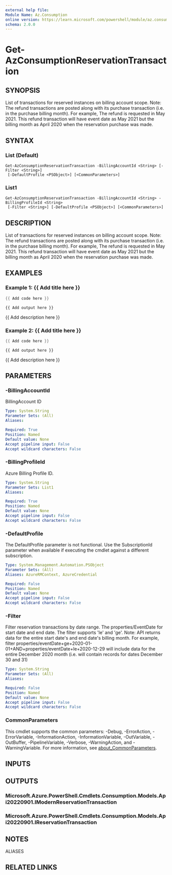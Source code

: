 ```yaml
---
external help file:
Module Name: Az.Consumption
online version: https://learn.microsoft.com/powershell/module/az.consumption/get-azconsumptionreservationtransaction
schema: 2.0.0
---
```


# Get-AzConsumptionReservationTransaction

## SYNOPSIS
List of transactions for reserved instances on billing account scope.
Note: The refund transactions are posted along with its purchase transaction (i.e.
in the purchase billing month).
For example, The refund is requested in May 2021.
This refund transaction will have event date as May 2021 but the billing month as April 2020 when the reservation purchase was made.

## SYNTAX

### List (Default)
```
Get-AzConsumptionReservationTransaction -BillingAccountId <String> [-Filter <String>]
 [-DefaultProfile <PSObject>] [<CommonParameters>]
```

### List1
```
Get-AzConsumptionReservationTransaction -BillingAccountId <String> -BillingProfileId <String>
 [-Filter <String>] [-DefaultProfile <PSObject>] [<CommonParameters>]
```

## DESCRIPTION
List of transactions for reserved instances on billing account scope.
Note: The refund transactions are posted along with its purchase transaction (i.e.
in the purchase billing month).
For example, The refund is requested in May 2021.
This refund transaction will have event date as May 2021 but the billing month as April 2020 when the reservation purchase was made.

## EXAMPLES

### Example 1: {{ Add title here }}
```powershell
{{ Add code here }}
```

```output
{{ Add output here }}
```

{{ Add description here }}

### Example 2: {{ Add title here }}
```powershell
{{ Add code here }}
```

```output
{{ Add output here }}
```

{{ Add description here }}

## PARAMETERS

### -BillingAccountId
BillingAccount ID

```yaml
Type: System.String
Parameter Sets: (All)
Aliases:

Required: True
Position: Named
Default value: None
Accept pipeline input: False
Accept wildcard characters: False
```

### -BillingProfileId
Azure Billing Profile ID.

```yaml
Type: System.String
Parameter Sets: List1
Aliases:

Required: True
Position: Named
Default value: None
Accept pipeline input: False
Accept wildcard characters: False
```

### -DefaultProfile
The DefaultProfile parameter is not functional.
Use the SubscriptionId parameter when available if executing the cmdlet against a different subscription.

```yaml
Type: System.Management.Automation.PSObject
Parameter Sets: (All)
Aliases: AzureRMContext, AzureCredential

Required: False
Position: Named
Default value: None
Accept pipeline input: False
Accept wildcard characters: False
```

### -Filter
Filter reservation transactions by date range.
The properties/EventDate for start date and end date.
The filter supports 'le' and 'ge'.
Note: API returns data for the entire start date's and end date's billing month.
For example, filter properties/eventDate+ge+2020-01-01+AND+properties/eventDate+le+2020-12-29 will include data for the entire December 2020 month (i.e.
will contain records for dates December 30 and 31)

```yaml
Type: System.String
Parameter Sets: (All)
Aliases:

Required: False
Position: Named
Default value: None
Accept pipeline input: False
Accept wildcard characters: False
```

### CommonParameters
This cmdlet supports the common parameters: -Debug, -ErrorAction, -ErrorVariable, -InformationAction, -InformationVariable, -OutVariable, -OutBuffer, -PipelineVariable, -Verbose, -WarningAction, and -WarningVariable. For more information, see [about_CommonParameters](http://go.microsoft.com/fwlink/?LinkID=113216).

## INPUTS

## OUTPUTS

### Microsoft.Azure.PowerShell.Cmdlets.Consumption.Models.Api20220901.IModernReservationTransaction

### Microsoft.Azure.PowerShell.Cmdlets.Consumption.Models.Api20220901.IReservationTransaction

## NOTES

ALIASES

## RELATED LINKS

